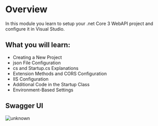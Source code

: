 # Overview
In this module you learn to setup your .net Core 3 WebAPI project and configure it in Visual Studio.

## What you will learn:
* Creating a New Project
* json File Configuration
* cs and Startup.cs Explanations
* Extension Methods and CORS Configuration
* IIS Configuration
* Additional Code in the Startup Class
* Environment-Based Settings

## Swagger UI

![unknown](https://user-images.githubusercontent.com/48297915/117811521-a7e56300-b22e-11eb-93f4-c977d9e107c5.png)

